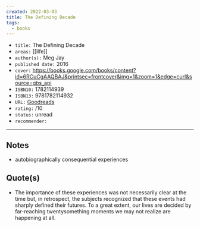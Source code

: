 ```yaml
---
created: 2022-03-03
title: The Defining Decade
tags:
  - books
---
```


- `title:` The Defining Decade
- `areas:` [[life]]
- `author(s):` Meg Jay
- `published date:` 2016
- `cover:` https://books.google.com/books/content?id=6RCuCgAAQBAJ&printsec=frontcover&img=1&zoom=1&edge=curl&source=gbs_api
- `ISBN10:` 1782114939
- `ISBN13:` 9781782114932
- `URL:` [Goodreads](https://www.goodreads.com/search?qid=&q=9781782114932)
- `rating:` /10
- `status:` unread
- `recommender:`

---

## Notes

- autobiographically consequential experiences

## Quote(s)

- The importance of these experiences was not necessarily clear at the time but, in retrospect, the subjects recognized that these events had sharply defined their futures. To a great extent, our lives are decided by far-reaching twentysomething moments we may not realize are happening at all.
